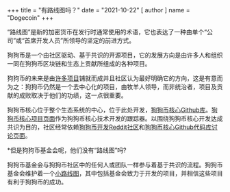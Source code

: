 +++
title = "有路线图吗？"
date = "2021-10-22"
[ author ]
  name = "Dogecoin"
+++

“路线图”是新的加密货币在发行时通常使用的术语，它也表达了一种由单个“公司”或“首席开发人员”所领导的坚定的前进方式。

狗狗币是一个由社区驱动、基于共识的开源项目，它的发展方向是由许多人和组织一同在狗狗币区块链和生态上贡献所组成的各种项目。  

狗狗币的未来是由[许多项目](/zh-cn/dogepedia/projects/)铺就而成并且社区认为最好明确它的方向，这是有意而为之：狗狗币仍然是一个去中心化的项目，由牧羊人领导，而非统治者，项目及贡献的成败取决于他们的功绩，这一点很重要。

狗狗币核心位于整个生态系统的中心，位于此处开发，[狗狗币核心Github库](https://github.com/dogecoin/dogecoin)。[狗狗币核心项目页面](https://github.com/dogecoin/dogecoin/projects)作为狗狗币核心技术开发的跟踪器。以围绕狗狗币核心开发达成共识为目的，社区经常依赖[狗狗币开发Reddit社区](https://reddit.com/r/dogecoindev)和[狗狗币核心Github代码库讨论页面](https://github.com/dogecoin/dogecoin/discussions)。

*但是狗狗币基金会呢，他们没有“路线图”吗?

狗狗币基金会与狗狗币社区中的任何人或团队一样参与着基于共识的流程。狗狗币基金会维护着一个[小路线图](https://foundation.dogecoin.com/trailmap/)，其中包括基金会致力于开发的项目，并相信这些项目有利于狗狗币的成功。
